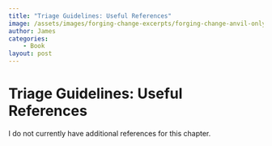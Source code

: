 ```yaml
---
title: "Triage Guidelines: Useful References"
image: /assets/images/forging-change-excerpts/forging-change-anvil-only.png
author: James
categories: 
    - Book
layout: post
---
```


# Triage Guidelines: Useful References

I do not currently have additional references for this chapter.
